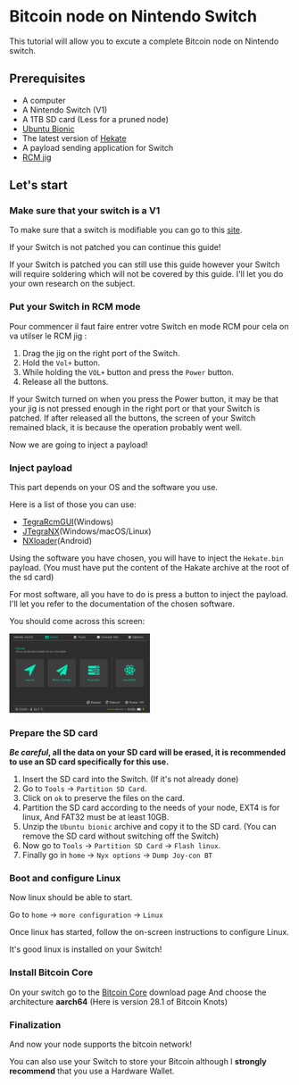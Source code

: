 Bitcoin node on Nintendo Switch
=============

This tutorial will allow you to excute a complete Bitcoin node on Nintendo switch.

Prerequisites
---------------------

- A computer
- A Nintendo Switch (V1)
- A 1TB SD card (Less for a pruned node)
- [Ubuntu Bionic](https://download.switchroot.org/ubuntu-bionic/switchroot-ubuntu-5.1.1-2023-06-12.7z)
- The latest version of [Hekate](https://github.com/CTCaer/hekate/releases)
- A payload sending application for Switch
- [RCM jig](https://www.amazon.com/Switch-Nintendo-Modify-Archive-Simulator/dp/B09GVHZ5B1/ref=sr_1_5?crid=1U506NUGSW4OB&keywords=rcm+switch&qid=1681136130&sprefix=rcm+sw%2Caps%2C443&sr=8-5)

Let's start
---------------------

### Make sure that your switch is a V1

To make sure that a switch is modifiable you can go to this [site](https://ismyswitchpatched.com).

If your Switch is not patched you can continue this guide!

If your Switch is patched you can still use this guide however your Switch will require soldering which will not be covered by this guide. I'll let you do your own research on the subject.

### Put your Switch in RCM mode

Pour commencer il faut faire entrer votre Switch en mode RCM pour cela on va utilser le RCM jig :

1. Drag the jig on the right port of the Switch.
2. Hold the `Vol+` button.
3. While holding the `VOL+` button and press the `Power` button.
4. Release all the buttons.

If your Switch turned on when you press the Power button, it may be that your jig is not pressed enough in the right port or that your Switch is patched.
If after released all the buttons, the screen of your Switch remained black, it is because the operation probably went well.

Now we are going to inject a payload!

### Inject payload

This part depends on your OS and the software you use.

Here is a list of those you can use:
-  [TegraRcmGUI](https://github.com/eliboa/TegraRcmGUI)(Windows)
-  [JTegraNX](https://github.com/dylwedma11748/JTegraNX)(Windows/macOS/Linux)
-  [NXloader](https://github.com/DavidBuchanan314/NXLoader)(Android)

Using the software you have chosen, you will have to inject the `Hekate.bin` payload. (You must have put the content of the Hakate archive at the root of the sd card)

For most software, all you have to do is press a button to inject the payload. I'll let you refer to the documentation of the chosen software.

You should come across this screen:

<img src="Pitcures/hakate.png" width="50%" height="50%" />

### Prepare the SD card

**_Be careful_, all the data on your SD card will be erased, it is recommended to use an SD card specifically for this use.**

1. Insert the SD card into the Switch. (If it's not already done)
2. Go to `Tools` -> `Partition SD Card`.
3. Click on `ok` to preserve the files on the card. 
4. Partition the SD card according to the needs of your node, EXT4 is for linux, And FAT32 must be at least 10GB. 
5. Unzip the `Ubuntu bionic` archive and copy it to the SD card. (You can remove the SD card without switching off the Switch)
6. Now go to `Tools` -> `Partition SD Card` -> `Flash linux`.
7. Finally go in `home` -> `Nyx options` -> `Dump Joy-con BT`

### Boot and configure Linux

Now linux should be able to start.

Go to `home` -> `more configuration` -> `Linux`

Once linux has started, follow the on-screen instructions to configure Linux.

It's good linux is installed on your Switch!

### Install Bitcoin Core

On your switch go to the [Bitcoin Core](https://bitcoinknots.org/files/28.x/28.1.knots20250305/) download page And choose the architecture **aarch64** (Here is version 28.1 of Bitcoin Knots)

### Finalization

And now your node supports the bitcoin network!

You can also use your Switch to store your Bitcoin although I **strongly recommend** that you use a Hardware Wallet.
